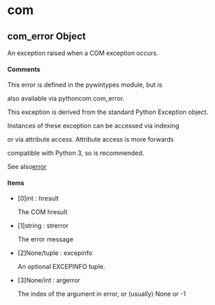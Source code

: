 # com



## com\_error Object



An exception raised when a COM exception occurs\.

#### Comments


This error is defined in the pywintypes module, but is 

also available via pythoncom\.com\_error\.


This exception is derived from the standard Python Exception object\.


Instances of these exception can be accessed via indexing 

or via attribute access\.  Attribute access is more forwards 

compatible with Python 3, so is recommended\.


See also[error](#error)

#### Items


  - \[0\]int : hresult

    The COM hresult

  - \[1\]string : strerror

    The error message

  - \[2\]None/tuple : excepinfo

    An optional EXCEPINFO tuple\.

  - \[3\]None/int : argerror

    The index of the argument in error, or \(usually\) None or -1


